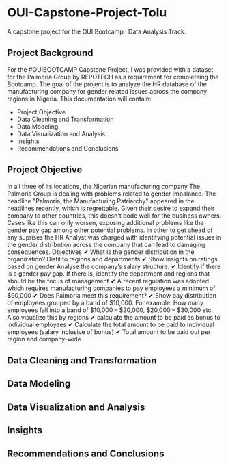 # OUI-Capstone-Project-Tolu
A capstone project for the OUI Bootcamp : Data Analysis Track.

## Project Background
For the #OUIBOOTCAMP Capstone Project, I was provided with a dataset for the Palmoria Group by REPOTECH as a requirement for completeing the Bootcamp.
The goal of the project is to analyze the HR database of the manufacturing company for gender related issues across the company regions in Nigeria. This documentation will contain:

- Project Objective
- Data Cleaning and Transformation
- Data Modeling
- Data Visualization and Analysis
- Insights
- Recommendations and Conclusions
## Project Objective
In all three of its locations, the Nigerian manufacturing company The Palmoria Group is dealing with problems related to gender imbalance. The headline "Palmoria, the Manufacturing Patriarchy" appeared in the headlines recently, which is regrettable. Given their desire to expand their company to other countries, this doesn't bode well for the business owners. Cases like this can only worsen, exposing additional problems like the gender pay gap among other potential problems. In other to get ahead of any suprises the HR Analyst was charged with identifying potential issues in the gender distribution across the company that can lead to damaging consequences.
Objectives
✔ What is the gender distribution in the organization? Distil to 
  regions and departments
✔ Show insights on ratings based on gender
  Analyse the company’s salary structure. 
  ✔ Identify if there is a gender pay gap. If there is, identify the 
  department and regions that should be the focus of management
✔ A recent regulation was adopted which requires 
manufacturing companies to pay employees a minimum of 
$90,000
  ✔ Does Palmoria meet this requirement?
✔ Show pay distribution of employees grouped by a band of 
   $10,000. For example: How many employees fall into a band of 
   $10,000 – $20,000, $20,000 – $30,000 etc. Also visualize this 
   by regions
✔ calculate the amount to be paid as bonus to individual 
   employees
✔ Calculate the total amount to be paid to individual employees 
  (salary inclusive of bonus)
✔ Total amount to be paid out per region and company-wide

## Data Cleaning and Transformation
## Data Modeling
## Data Visualization and Analysis
## Insights
## Recommendations and Conclusions
